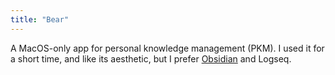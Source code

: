 ```yaml
---
title: "Bear"
---
```

A MacOS-only app for personal knowledge management (PKM). I used it for a short time, and like its aesthetic, but I prefer [Obsidian](notes/obsidian) and Logseq.
